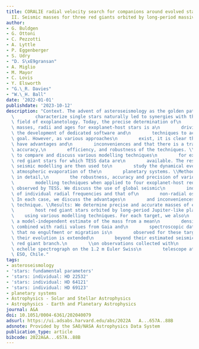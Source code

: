 ```yaml
---
title: CORALIE radial velocity search for companions around evolved stars (CASCADES).
  II. Seismic masses for three red giants orbited by long-period massive planets
author:
- G. Buldgen
- G. Ottoni
- C. Pezzotti
- A. Lyttle
- P. Eggenberger
- S. Udry
- "D. S\xE9gransan"
- A. Miglio
- M. Mayor
- C. Lovis
- Y. Elsworth
- "G.\_R. Davies"
- "W.\_H. Ball"
date: '2022-01-01'
publishdate: '2023-10-12'
description: "Context. The advent of asteroseismology as the golden path to precisely\n\
  \        characterize single stars naturally led to synergies with the\n       \
  \ field of exoplanetology. Today, the precise determination of\n        stellar\
  \ masses, radii and ages for exoplanet-host stars is a\n        driving force in\
  \ the development of dedicated software and\n        techniques to achieve this\
  \ goal. However, as various approaches\n        exist, it is clear that they all\
  \ have advantages and\n        inconveniences and that there is a trade-off between\
  \ accuracy,\n        efficiency, and robustness of the techniques. \\Aims: We aim\
  \ to compare and discuss various modelling techniques\n        for exoplanet-host\
  \ red giant stars for which TESS data are\n        available. The results of the\
  \ seismic modelling are then used to\n        study the dynamical evolution and\
  \ atmospheric evaporation of the\n        planetary systems. \\Methods: We study,\
  \ in detail,\n        the robustness, accuracy and precision of various seismic\n\
  \        modelling techniques when applied to four exoplanet-host red\n        giants\
  \ observed by TESS. We discuss the use of global seismic\n        indexes, the use\
  \ of individual radial frequencies and that of\n        non-radial oscillations.\
  \ In each case, we discuss the advantages\n        and inconveniences of the modelling\
  \ technique. \\Results: We determine precise and accurate masses of exoplanet-\n\
  \        host red giant stars orbited by long-period Jupiter-like planets\n    \
  \    using various modelling techniques. For each target, we also\n        provide\
  \ a model-independent estimate of the mass from a mean\n        density inversion\
  \ combined with radii values from Gaia and\n        spectroscopic data. We show\
  \ that no engulfment or migration is\n        observed for these targets, even if\
  \ their evolution is extended\n        beyond their estimated seismic ages up the\
  \ red giant branch.\n        \\on observations collected with\n        the CORALIE\
  \ echelle spectrograph on the 1.2 m Euler Swiss\n        telescope at La Silla Observatory,\
  \ ESO, Chile."
tags:
- asteroseismology
- 'stars: fundamental parameters'
- 'stars: individual: HD 22532'
- 'stars: individual: HD 64121'
- 'stars: individual: HD 69123'
- planetary systems
- Astrophysics - Solar and Stellar Astrophysics
- Astrophysics - Earth and Planetary Astrophysics
journal: A&A
doi: 10.1051/0004-6361/202040079
adsurl: https://ui.adsabs.harvard.edu/abs/2022A   A...657A..88B
adsnote: Provided by the SAO/NASA Astrophysics Data System
publication_type: article
bibcode: 2022A&A...657A..88B
---
```

